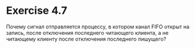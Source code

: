# Exercise 4.7
Почему сигнал отправляется процессу, в котором канал FIFO открыт на запись, после отключения последнего читающего клиента, а не читающему клиенту после отключения последнего пишущего?
